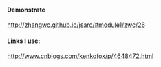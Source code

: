 #### Demonstrate
http://zhangwc.github.io/jsarc/#module1/zwc/26

#### Links I use:
http://www.cnblogs.com/kenkofox/p/4648472.html